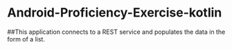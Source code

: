 # Android-Proficiency-Exercise-kotlin
##This application connects to a REST service and populates the data in the form of a list.
